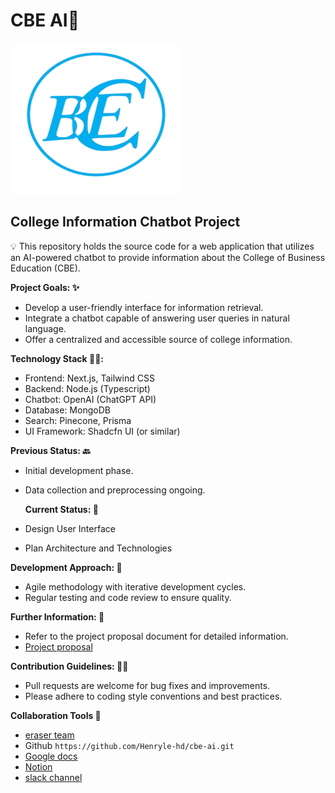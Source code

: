 # CBE AI🤖

![cbe image here!](/src/app/assets/cbe%20logo.png)

## College Information Chatbot Project

💡
This repository holds the source code for a web application that utilizes an AI-powered chatbot to provide information about the College of Business Education (CBE).

**Project Goals: ✨**

- Develop a user-friendly interface for information retrieval.
- Integrate a chatbot capable of answering user queries in natural language.
- Offer a centralized and accessible source of college information.

**Technology Stack 🔨🔨:**

- Frontend: Next.js, Tailwind CSS
- Backend: Node.js (Typescript)
- Chatbot: OpenAI (ChatGPT API)
- Database: MongoDB
- Search: Pinecone, Prisma
- UI Framework: Shadcfn UI (or similar)

**Previous Status: 🔙**

- Initial development phase.
- Data collection and preprocessing ongoing.

  **Current Status: 🚀**

- Design User Interface
- Plan Architecture and Technologies

**Development Approach: 🤖**

- Agile methodology with iterative development cycles.
- Regular testing and code review to ensure quality.

**Further Information: 📝**

- Refer to the project proposal document for detailed information.
- [Project proposal](https://docs.google.com/document/d/1I8SoKJOiKG5O22uO8QVXRUYloQCNViVCkBSUMb4_N3g/edit?usp=sharing)

**Contribution Guidelines: 👨‍💻**

- Pull requests are welcome for bug fixes and improvements.
- Please adhere to coding style conventions and best practices.

**Collaboration Tools 💪**

- [eraser team](https://app.eraser.io/invite/JSrJtOwLv6NiBrKrqJxC)
- Github `https://github.com/Henryle-hd/cbe-ai.git`
- [Google docs ](https://docs.google.com/document/d/1I8SoKJOiKG5O22uO8QVXRUYloQCNViVCkBSUMb4_N3g/edit?usp=sharing)
- [Notion](https://www.notion.so/8a0d897409294901ab8cdef5b88b25ad?v=ecdd879be18143d6ac307dc797a6a9d6&pvs=4)
- [slack channel](https://cbai.slack.com)

<!-- **License:**-->
